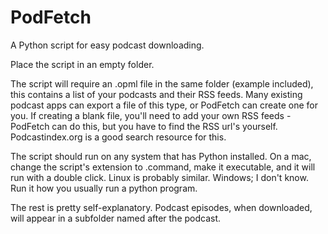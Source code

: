 # PodFetch
A Python script for easy podcast downloading.

Place the script in an empty folder.

The script will require an .opml file in the same folder (example included), this contains a list of your podcasts and their RSS feeds.
Many existing podcast apps can export a file of this type, or PodFetch can create one for you.
If creating a blank file, you'll need to add your own RSS feeds - PodFetch can do this, but you have to find the RSS url's yourself.
Podcastindex.org is a good search resource for this.

The script should run on any system that has Python installed.
On a mac, change the script's extension to .command, make it executable, and it will run with a double click.
Linux is probably similar.
Windows; I don't know. Run it how you usually run a python program.

The rest is pretty self-explanatory.
Podcast episodes, when downloaded, will appear in a subfolder named after the podcast.
